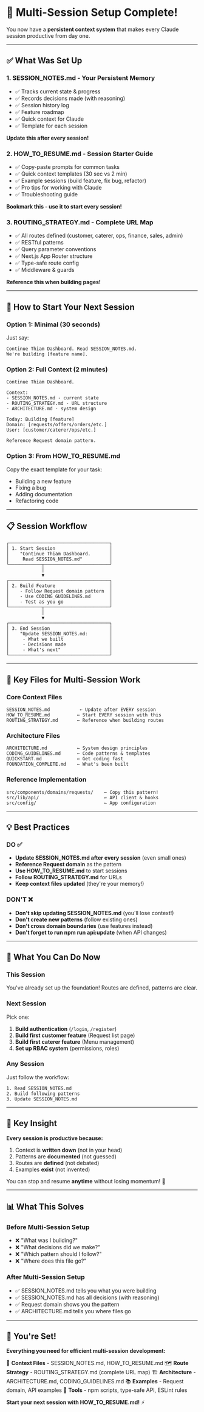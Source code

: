 # 🔄 Multi-Session Setup Complete!

You now have a **persistent context system** that makes every Claude session productive from day one.

---

## ✅ What Was Set Up

### 1. **SESSION_NOTES.md** - Your Persistent Memory
- ✅ Tracks current state & progress
- ✅ Records decisions made (with reasoning)
- ✅ Session history log
- ✅ Feature roadmap
- ✅ Quick context for Claude
- ✅ Template for each session

**Update this after every session!**

### 2. **HOW_TO_RESUME.md** - Session Starter Guide
- ✅ Copy-paste prompts for common tasks
- ✅ Quick context templates (30 sec vs 2 min)
- ✅ Example sessions (build feature, fix bug, refactor)
- ✅ Pro tips for working with Claude
- ✅ Troubleshooting guide

**Bookmark this - use it to start every session!**

### 3. **ROUTING_STRATEGY.md** - Complete URL Map
- ✅ All routes defined (customer, caterer, ops, finance, sales, admin)
- ✅ RESTful patterns
- ✅ Query parameter conventions
- ✅ Next.js App Router structure
- ✅ Type-safe route config
- ✅ Middleware & guards

**Reference this when building pages!**

---

## 🚀 How to Start Your Next Session

### Option 1: Minimal (30 seconds)

Just say:
```
Continue Thiam Dashboard. Read SESSION_NOTES.md.
We're building [feature name].
```

### Option 2: Full Context (2 minutes)

```
Continue Thiam Dashboard.

Context:
- SESSION_NOTES.md - current state
- ROUTING_STRATEGY.md - URL structure
- ARCHITECTURE.md - system design

Today: Building [feature]
Domain: [requests/offers/orders/etc.]
User: [customer/caterer/ops/etc.]

Reference Request domain pattern.
```

### Option 3: From HOW_TO_RESUME.md

Copy the exact template for your task:
- Building a new feature
- Fixing a bug
- Adding documentation
- Refactoring code

---

## 📋 Session Workflow

```
┌─────────────────────────────────────┐
│ 1. Start Session                    │
│    "Continue Thiam Dashboard.       │
│     Read SESSION_NOTES.md"          │
└────────────┬────────────────────────┘
             │
             ▼
┌─────────────────────────────────────┐
│ 2. Build Feature                    │
│    - Follow Request domain pattern  │
│    - Use CODING_GUIDELINES.md       │
│    - Test as you go                 │
└────────────┬────────────────────────┘
             │
             ▼
┌─────────────────────────────────────┐
│ 3. End Session                      │
│    "Update SESSION_NOTES.md:        │
│     - What we built                 │
│     - Decisions made                │
│     - What's next"                  │
└─────────────────────────────────────┘
```

---

## 📁 Key Files for Multi-Session Work

### Core Context Files
```
SESSION_NOTES.md           ← Update after EVERY session
HOW_TO_RESUME.md          ← Start EVERY session with this
ROUTING_STRATEGY.md       ← Reference when building routes
```

### Architecture Files
```
ARCHITECTURE.md           ← System design principles
CODING_GUIDELINES.md      ← Code patterns & templates
QUICKSTART.md             ← Get coding fast
FOUNDATION_COMPLETE.md    ← What's been built
```

### Reference Implementation
```
src/components/domains/requests/    ← Copy this pattern!
src/lib/api/                        ← API client & hooks
src/config/                         ← App configuration
```

---

## 💡 Best Practices

### DO ✅
- **Update SESSION_NOTES.md after every session** (even small ones)
- **Reference Request domain** as the pattern
- **Use HOW_TO_RESUME.md** to start sessions
- **Follow ROUTING_STRATEGY.md** for URLs
- **Keep context files updated** (they're your memory!)

### DON'T ❌
- **Don't skip updating SESSION_NOTES.md** (you'll lose context!)
- **Don't create new patterns** (follow existing ones)
- **Don't cross domain boundaries** (use features instead)
- **Don't forget to run npm run api:update** (when API changes)

---

## 🎯 What You Can Do Now

### This Session
You've already set up the foundation! Routes are defined, patterns are clear.

### Next Session
Pick one:
1. **Build authentication** (`/login`, `/register`)
2. **Build first customer feature** (Request list page)
3. **Build first caterer feature** (Menu management)
4. **Set up RBAC system** (permissions, roles)

### Any Session
Just follow the workflow:
```
1. Read SESSION_NOTES.md
2. Build following patterns
3. Update SESSION_NOTES.md
```

---

## 🔑 Key Insight

**Every session is productive because:**
1. Context is **written down** (not in your head)
2. Patterns are **documented** (not guessed)
3. Routes are **defined** (not debated)
4. Examples **exist** (not invented)

You can stop and resume **anytime** without losing momentum! 🚀

---

## 📊 What This Solves

### Before Multi-Session Setup
- ❌ "What was I building?"
- ❌ "What decisions did we make?"
- ❌ "Which pattern should I follow?"
- ❌ "Where does this file go?"

### After Multi-Session Setup
- ✅ SESSION_NOTES.md tells you what you were building
- ✅ SESSION_NOTES.md has all decisions (with reasoning)
- ✅ Request domain shows you the pattern
- ✅ ARCHITECTURE.md tells you where files go

---

## 🎉 You're Set!

**Everything you need for efficient multi-session development:**

📝 **Context Files** - SESSION_NOTES.md, HOW_TO_RESUME.md
🗺️ **Route Strategy** - ROUTING_STRATEGY.md (complete URL map)
🏗️ **Architecture** - ARCHITECTURE.md, CODING_GUIDELINES.md
📚 **Examples** - Request domain, API examples
🚀 **Tools** - npm scripts, type-safe API, ESLint rules

**Start your next session with HOW_TO_RESUME.md!** ⚡️
